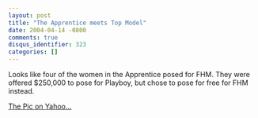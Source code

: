 ```yaml
---
layout: post
title: "The Apprentice meets Top Model"
date: 2004-04-14 -0800
comments: true
disqus_identifier: 323
categories: []
---
```

Looks like four of the women in the Apprentice posed for FHM. They were
offered \$250,000 to pose for Playboy, but chose to pose for free for
FHM instead.

[The Pic on
Yahoo...](http://story.news.yahoo.com/news?tmpl=story&ncid=1756&e=1&u=/040413/ids_photos_en/r989427060.jpg)

